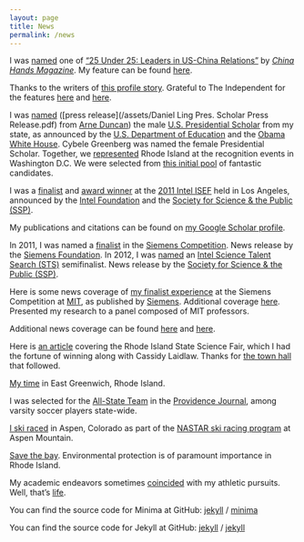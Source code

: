 ```yaml
---
layout: page
title: News
permalink: /news
---
```


I was [named](https://chinahandsmagazine.org/) one of [“25 Under 25: Leaders in US-China Relations”](https://chinahandsmagazine.org/2019/05/22/2019-25-under-25-leaders-in-us-china-relations/) by *[China Hands Magazine](https://www.huffpost.com/author/chinahandsmagazine-606)*. My feature can be found [here](https://chinahandsmagazine.org/2019/05/22/2019-25-under-25-leaders-in-us-china-relations/#jp-carousel-2628).

Thanks to the writers of [this profile story](https://patch.com/rhode-island/eastgreenwich/valedictorian-daniel-ling-wants-to-be-remembered-as-se22879524c). Grateful to The Independent for the features [here](http://www.independentri.com/local/article_3c6a91d7-4cda-5152-a160-26bb648666ee.html) and [here](http://www.independentri.com/local/article_ca8229cf-0fd6-5976-89ef-a2160ac23854.html).

I was [named](https://patch.com/rhode-island/eastgreenwich/valedictorian-daniel-ling-wants-to-be-remembered-as-se22879524c) ([press release](/assets/Daniel Ling Pres. Scholar Press Release.pdf) from [Arne Duncan](https://en.wikipedia.org/wiki/Arne_Duncan)) the male [U.S. Presidential Scholar](https://en.wikipedia.org/wiki/Presidential_Scholars_Program) from my state, as announced by the [U.S. Department of Education](https://en.wikipedia.org/wiki/United_States_Department_of_Education) and the [Obama](https://en.wikipedia.org/wiki/Barack_Obama) [White House](https://obamawhitehouse.archives.gov/). Cybele Greenberg was named the female Presidential Scholar. Together, we [represented](https://www.ed.gov/news/press-releases/141-students-across-country-named-2012-us-presidential-scholars) Rhode Island at the recognition events in Washington D.C. We were selected from [this initial pool](https://www2.ed.gov/programs/psp/2012/candidates.pdf) of fantastic candidates.

I was a [finalist](https://sspcdn.blob.core.windows.net/files/Documents/SEP/ISEF/2011/Program-Book.pdf) and [award winner](https://sspcdn.blob.core.windows.net/files/Documents/SEP/ISEF/2011/Press-Releases/Special-Awards.pdf) at the [2011 Intel ISEF](https://student.societyforscience.org/intel-isef-2011) held in Los Angeles, announced by the [Intel Foundation](https://www.intel.com/content/www/us/en/corporate-responsibility/intel-foundation.html) and the [Society for Science & the Public (SSP)](https://www.societyforscience.org/).

My publications and citations can be found on [my Google Scholar profile](https://scholar.google.com/citations?user=ZFoABtcAAAAJ&hl=en).

In 2011, I was named a [finalist](https://www.siemens-foundation.org/fileadmin/user_upload/USA_Foundation/Programs/Siemens_Competition/2011_Finalists_Siemens_Competition.pdf) in the [Siemens Competition](https://en.wikipedia.org/wiki/Siemens_Competition). News release by the [Siemens Foundation](https://en.wikipedia.org/wiki/Siemens_Foundation). In 2012, I was [named](https://sspcdn.blob.core.windows.net/files/Documents/SEP/STS/2012/Program-Books/Semifinalist.pdf) an [Intel Science Talent Search (STS)](https://en.wikipedia.org/wiki/Regeneron_Science_Talent_Search) semifinalist. News release by the [Society for Science & the Public (SSP)](https://en.wikipedia.org/wiki/Society_for_Science_%26_the_Public).

Here is some news coverage of [my finalist experience](https://news.usa.siemens.biz/press-release/siemens-usa/research-brain-disorders-and-evolution-galaxies-brings-students-closer-nat) at the Siemens Competition at [MIT](https://en.wikipedia.org/wiki/Massachusetts_Institute_of_Technology), as published by [Siemens](https://en.wikipedia.org/wiki/Siemens). Additional coverage [here](https://www.prnewswire.com/news-releases/research-on-brain-disorders-and-the-evolution-of-galaxies-brings-students-closer-to-nations-highest-science-honor-for-high-school-students-133752563.html). Presented my research to a panel composed of MIT professors.

Additional news coverage can be found [here](http://www.independentri.com/local/article_ca8229cf-0fd6-5976-89ef-a2160ac23854.html) and [here](https://patch.com/rhode-island/eastgreenwich/class-of-2012-goes-out-big).

Here is [an article](http://johnstonsunrise.net/stories/fair-winners-blend-technology-science,52464) covering the Rhode Island State Science Fair, which I had the fortune of winning along with Cassidy Laidlaw. Thanks for [the town hall](https://patch.com/rhode-island/eastgreenwich/podraza-to-take-reins-as-eghs-principal) that followed.

[My time](https://www.google.com/search?q=east+greenwich+rhode+island+daniel+ling) in East Greenwich, Rhode Island.

I was selected for the [All-State Team](http://www.providencejournal.com/article/20111224/NEWS/312249994) in the [Providence Journal](https://en.wikipedia.org/wiki/The_Providence_Journal), among varsity soccer players state-wide.

[I ski raced](http://skiracing.nastar.com/index.jsp?pagename=raceresults&race=79803) in Aspen, Colorado as part of the [NASTAR ski racing program](https://en.wikipedia.org/wiki/NASTAR) at Aspen Mountain.

[Save the bay](http://bdcampbell.net/oworld/stb/view_signers.php). Environmental protection is of paramount importance in Rhode Island.

My academic endeavors sometimes [coincided](https://patch.com/rhode-island/eastgreenwich/eg-boys-soccer-lose-to-smithfield-3-1-in-d-ii-state-c26e6576ecd) with my athletic pursuits. Well, that’s [life](https://en.wikipedia.org/wiki/This_Is_Water).

You can find the source code for Minima at GitHub:
[jekyll][jekyll-organization] /
[minima](https://github.com/jekyll/minima)

You can find the source code for Jekyll at GitHub:
[jekyll][jekyll-organization] /
[jekyll](https://github.com/jekyll/jekyll)


[jekyll-organization]: https://github.com/jekyll
